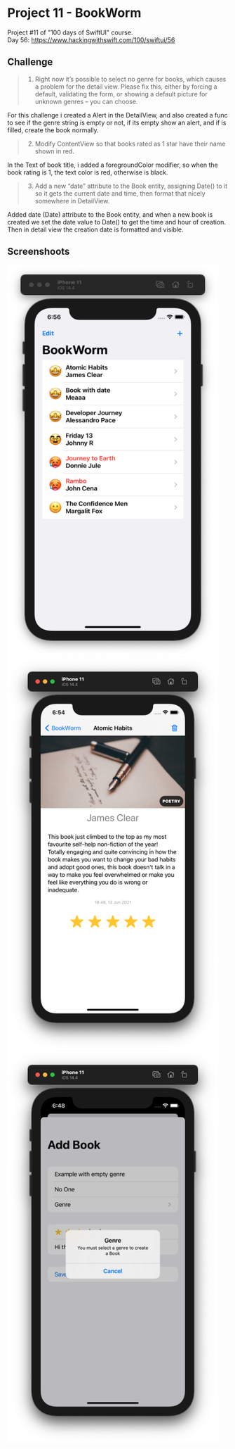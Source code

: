 # Project 11 - BookWorm

Project #11 of "100 days of SwiftUI" course.</br>
Day 56: https://www.hackingwithswift.com/100/swiftui/56

## Challenge

>1. Right now it’s possible to select no genre for books, which causes a problem for the detail view. Please fix this, either by forcing a default, validating the form, or showing a default picture for unknown genres – you can choose.

For this challenge i created a Alert in the DetailView, and also created a func to see if the genre string is empty or not, if its empty show an alert, and if is filled, create the book normally.

>2. Modify ContentView so that books rated as 1 star have their name shown in red.

In the Text of book title, i added a foregroundColor modifier, so when the book rating is 1, the text color is red, otherwise is black.

>3. Add a new “date” attribute to the Book entity, assigning Date() to it so it gets the current date and time, then format that nicely somewhere in DetailView.

Added date (Date) attribute to the Book entity, and when a new book is created we set the date value to Date() to get the time and hour of creation. Then in detail view the creation date is formatted and visible.


## Screenshoots

<img src="screenshots/mainView.png" width="481" height="891"/><img src="screenshots/detailView.png" width="481" height="891"/><img src="screenshots/genreAlert.png" width="481" height="891"/>
